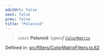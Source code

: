 ```yaml
---
editUrl: false
next: false
prev: false
title: "Polaroid"
---
```


> `const` **Polaroid**: *typeof* [`ColorMatrix`](/api/fabric/namespaces/filters/classes/colormatrix/)

Defined in: [src/filters/ColorMatrixFilters.ts:62](https://github.com/fabricjs/fabric.js/blob/b4f67b1cfd353d0e2763b168e07bce6b67895452/src/filters/ColorMatrixFilters.ts#L62)
